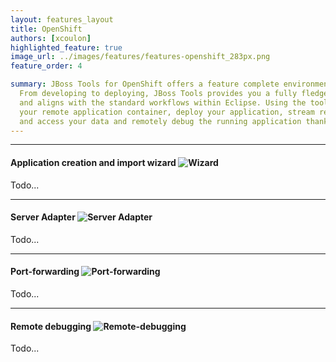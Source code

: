 ```yaml
---
layout: features_layout
title: OpenShift
authors: [xcoulon]
highlighted_feature: true
image_url: ../images/features/features-openshift_283px.png
feature_order: 4

summary: JBoss Tools for OpenShift offers a feature complete environment to work with OpenShift. 
  From developing to deploying, JBoss Tools provides you a fully fledged environment for your project 
  and aligns with the standard workflows within Eclipse. Using the tooling, you can create and configure 
  your remote application container, deploy your application, stream remote logs into your local console 
  and access your data and remotely debug the running application thanks to ssh port-forwarding.
---
```

* * *
#### Application creation and import wizard ![Wizard](../../images/features/features-openshift_283px.png)
Todo...

* * *
#### Server Adapter ![Server Adapter](../../images/features/features-openshift_283px.png)
Todo...

* * *
#### Port-forwarding ![Port-forwarding](../../images/features/features-openshift_283px.png)
Todo...

* * *
#### Remote debugging ![Remote-debugging](../../images/features/features-openshift_283px.png)
Todo...
